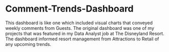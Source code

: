 # Comment-Trends-Dashboard
This dashboard is like one which included visual charts that conveyed weekly comments from Guests. The original dashboard was one of my projects that was featured in my Data Analyst job at The Disneyland Resort. The dashboard informed resort management from Attractions to Retail of any upcoming trends.
